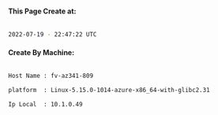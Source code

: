 
   
#### This Page Create at:

```bash

2022-07-19 - 22:47:22 UTC

```

#### Create By Machine:

```bash

Host Name : fv-az341-809

platform  : Linux-5.15.0-1014-azure-x86_64-with-glibc2.31

Ip Local  : 10.1.0.49

```

